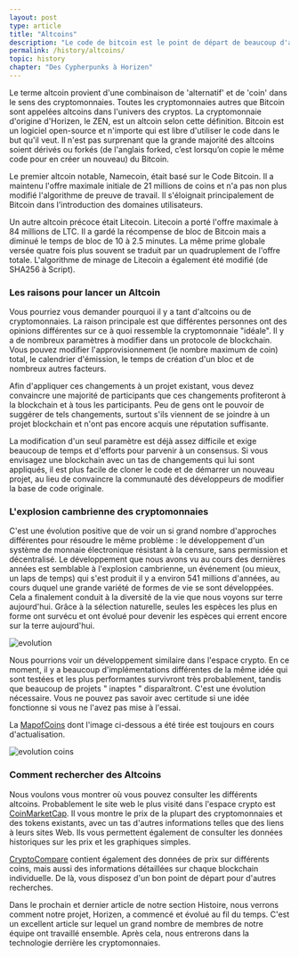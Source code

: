 ```yaml
---
layout: post
type: article
title: "Altcoins"
description: "Le code de bitcoin est le point de départ de beaucoup d'autres cryptomonnaies. Ces monnaies alternatives sont apellées Altcoins."
permalink: /history/altcoins/
topic: history
chapter: "Des Cypherpunks à Horizen"
---
```


Le terme altcoin provient d'une combinaison de 'alternatif' et de 'coin' dans le sens des cryptomonnaies. Toutes les cryptomonnaies autres que Bitcoin sont appelées altcoins dans l'univers des cryptos. La cryptomonnaie d'origine d'Horizen, le ZEN, est un altcoin selon cette définition. Bitcoin est un logiciel open-source et n'importe qui est libre d'utiliser le code dans le but qu'il veut. Il n'est pas surprenant que la grande majorité des altcoins soient dérivés ou forkés (de l'anglais forked, c’est lorsqu’on copie le même code pour en créer un nouveau) du Bitcoin.

Le premier altcoin notable, Namecoin, était basé sur le Code Bitcoin. Il a maintenu l'offre maximale initiale de 21 millions de coins et n'a pas non plus modifié l'algorithme de preuve de travail. Il s'éloignait principalement de Bitcoin dans l'introduction des domaines utilisateurs.

Un autre altcoin précoce était Litecoin. Litecoin a porté l'offre maximale à 84 millions de LTC. Il a gardé la récompense de bloc de Bitcoin mais a diminué le temps de bloc de 10 à 2.5 minutes. La même prime globale versée quatre fois plus souvent se traduit par un quadruplement de l'offre totale. L'algorithme de minage de Litecoin a également été modifié (de SHA256 à Script).

### Les raisons pour lancer un Altcoin

Vous pourriez vous demander pourquoi il y a tant d'altcoins ou de cryptomonnaies. La raison principale est que différentes personnes ont des opinions différentes sur ce à quoi ressemble la cryptomonnaie "idéale". Il y a de nombreux paramètres à modifier dans un protocole de blockchain. Vous pouvez modifier l'approvisionnement (le nombre maximum de coin) total, le calendrier d'émission, le temps de création d'un bloc et de nombreux autres facteurs.

Afin d'appliquer ces changements à un projet existant, vous devez convaincre une majorité de participants que ces changements profiteront à la blockchain et à tous les participants. Peu de gens ont le pouvoir de suggérer de tels changements, surtout s'ils viennent de se joindre à un projet blockchain et n'ont pas encore acquis une réputation suffisante.

La modification d'un seul paramètre est déjà assez difficile et exige beaucoup de temps et d'efforts pour parvenir à un consensus. Si vous envisagez une blockchain avec un tas de changements qui lui sont appliqués, il est plus facile de cloner le code et de démarrer un nouveau projet, au lieu de convaincre la communauté des développeurs de modifier la base de code originale.

### L'explosion cambrienne des cryptomonnaies

C'est une évolution positive que de voir un si grand nombre d'approches différentes pour résoudre le même problème : le développement d'un système de monnaie électronique résistant à la censure, sans permission et décentralisé. Le développement que nous avons vu au cours des dernières années est semblable à l'explosion cambrienne, un événement (ou mieux, un laps de temps) qui s'est produit il y a environ 541 millions d'années, au cours duquel une grande variété de formes de vie se sont développées. Cela a finalement conduit à la diversité de la vie que nous voyons sur terre aujourd'hui. Grâce à la sélection naturelle, seules les espèces les plus en forme ont survécu et ont évolué pour devenir les espèces qui errent encore sur la terre aujourd'hui.

![evolution]({{site.baseurl}}/assets/post_files/history/altcoins/HA1.3.1_evolution.png)

Nous pourrions voir un développement similaire dans l'espace crypto. En ce moment, il y a beaucoup d'implémentations différentes de la même idée qui sont testées et les plus performantes survivront très probablement, tandis que beaucoup de projets " inaptes " disparaîtront. C'est une évolution nécessaire. Vous ne pouvez pas savoir avec certitude si une idée fonctionne si vous ne l'avez pas mise à l'essai.

La [MapofCoins](https://mapofcoins.com/bitcoin) dont l'image ci-dessous a été tirée est toujours en cours d'actualisation.

![evolution coins]({{site.baseurl}}/assets/post_files/history/altcoins/HA1.3.2_evolution_coins.png)

### Comment rechercher des Altcoins

Nous voulons vous montrer où vous pouvez consulter les différents altcoins. Probablement le site web le plus visité dans l'espace crypto est [CoinMarketCap](https://coinmarketcap.com/). Il vous montre le prix de la plupart des cryptomonnaies et des tokens existants, avec un tas d'autres informations telles que des liens à leurs sites Web. Ils vous permettent également de consulter les données historiques sur les prix et les graphiques simples.

[CryptoCompare](https://www.cryptocompare.com/) contient également des données de prix sur différents coins, mais aussi des informations détaillées sur chaque blockchain individuelle. De là, vous disposez d'un bon point de départ pour d'autres recherches.

Dans le prochain et dernier article de notre section Histoire, nous verrons comment notre projet, Horizen, a commencé et évolué au fil du temps. C'est un excellent article sur lequel un grand nombre de membres de notre équipe ont travaillé ensemble. Après cela, nous entrerons dans la technologie derrière les cryptomonnaies.
